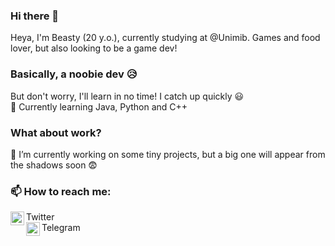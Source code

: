 ### Hi there 👋
Heya, I'm Beasty (20 y.o.), currently studying at @Unimib. Games and food lover, but also looking to be a game dev!

### Basically, a noobie dev 😥
But don't worry, I'll learn in no time! I catch up quickly 😃
<br />
🌱 Currently learning Java, Python and C++

### What about work?
🔭 I’m currently working on some tiny projects, but a big one will appear from the shadows soon 😨

### 📫 How to reach me:
[<img align="left" alt="codeSTACKr | Twitter" width="22px" src="https://cdn.jsdelivr.net/npm/simple-icons@v3/icons/twitter.svg" />][twitter] Twitter
<br />
[<img align="left" alt="codeSTACKr | Telegram" width="22px" src="https://cdn.jsdelivr.net/npm/simple-icons@v3/icons/telegram.svg" />][telegram] Telegram
<br />

[twitter]: https://twitter.com/hi_im_beasty
[telegram]: https://telegram.im/hi_im_beasty
